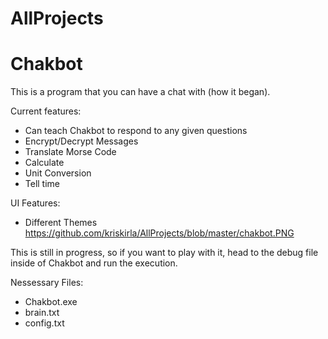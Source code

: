 # AllProjects

# Chakbot
This is a program that you can have a chat with (how it began).

Current features:
- Can teach Chakbot to respond to any given questions
- Encrypt/Decrypt Messages
- Translate Morse Code
- Calculate
- Unit Conversion
- Tell time

UI Features:
- Different Themes
https://github.com/kriskirla/AllProjects/blob/master/chakbot.PNG

This is still in progress, so if you want to play with it, head to the debug file inside of Chakbot and run the execution.

Nessessary Files:
- Chakbot.exe
- brain.txt
- config.txt
